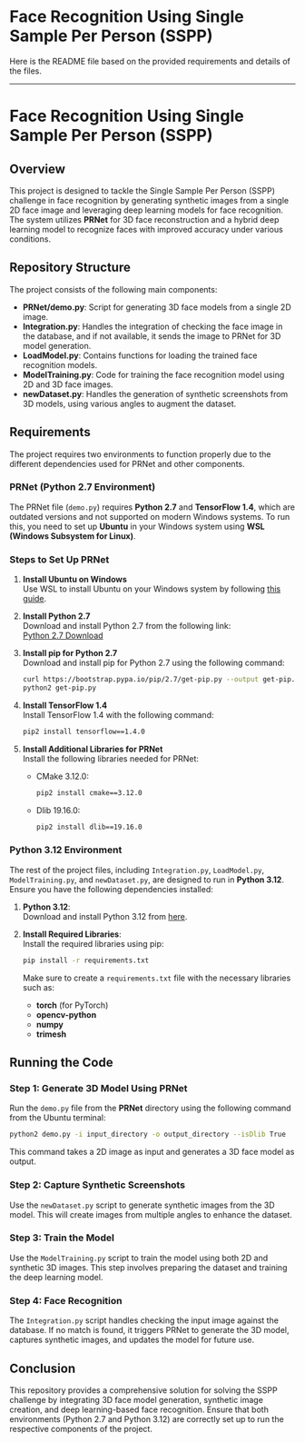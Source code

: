 # Face Recognition Using Single Sample Per Person (SSPP)

Here is the README file based on the provided requirements and details of the files.

---

# Face Recognition Using Single Sample Per Person (SSPP)

## Overview

This project is designed to tackle the Single Sample Per Person (SSPP) challenge in face recognition by generating synthetic images from a single 2D face image and leveraging deep learning models for face recognition. The system utilizes **PRNet** for 3D face reconstruction and a hybrid deep learning model to recognize faces with improved accuracy under various conditions.

## Repository Structure

The project consists of the following main components:

- **PRNet/demo.py**: Script for generating 3D face models from a single 2D image.
- **Integration.py**: Handles the integration of checking the face image in the database, and if not available, it sends the image to PRNet for 3D model generation.
- **LoadModel.py**: Contains functions for loading the trained face recognition models.
- **ModelTraining.py**: Code for training the face recognition model using 2D and 3D face images.
- **newDataset.py**: Handles the generation of synthetic screenshots from 3D models, using various angles to augment the dataset.

## Requirements

The project requires two environments to function properly due to the different dependencies used for PRNet and other components.

### PRNet (Python 2.7 Environment)

The PRNet file (`demo.py`) requires **Python 2.7** and **TensorFlow 1.4**, which are outdated versions and not supported on modern Windows systems. To run this, you need to set up **Ubuntu** in your Windows system using **WSL (Windows Subsystem for Linux)**.

### Steps to Set Up PRNet

1. **Install Ubuntu on Windows**  
   Use WSL to install Ubuntu on your Windows system by following [this guide](https://docs.microsoft.com/en-us/windows/wsl/install).

2. **Install Python 2.7**  
   Download and install Python 2.7 from the following link:  
   [Python 2.7 Download](https://www.python.org/ftp/python/2.7.1/python-2.7.1.amd64.msi)

3. **Install pip for Python 2.7**  
   Download and install pip for Python 2.7 using the following command:  
   ```bash
   curl https://bootstrap.pypa.io/pip/2.7/get-pip.py --output get-pip.py
   python2 get-pip.py
   ```

4. **Install TensorFlow 1.4**  
   Install TensorFlow 1.4 with the following command:  
   ```bash
   pip2 install tensorflow==1.4.0
   ```

5. **Install Additional Libraries for PRNet**  
   Install the following libraries needed for PRNet:
   - CMake 3.12.0:  
     ```bash
     pip2 install cmake==3.12.0
     ```
   - Dlib 19.16.0:  
     ```bash
     pip2 install dlib==19.16.0
     ```

### Python 3.12 Environment

The rest of the project files, including `Integration.py`, `LoadModel.py`, `ModelTraining.py`, and `newDataset.py`, are designed to run in **Python 3.12**. Ensure you have the following dependencies installed:

1. **Python 3.12**:  
   Download and install Python 3.12 from [here](https://www.python.org/downloads/).

2. **Install Required Libraries**:  
   Install the required libraries using pip:
   ```bash
   pip install -r requirements.txt
   ```
   Make sure to create a `requirements.txt` file with the necessary libraries such as:
   - **torch** (for PyTorch)
   - **opencv-python**
   - **numpy**
   - **trimesh**

## Running the Code

### Step 1: Generate 3D Model Using PRNet
Run the `demo.py` file from the **PRNet** directory using the following command from the Ubuntu terminal:
```bash
python2 demo.py -i input_directory -o output_directory --isDlib True
```
This command takes a 2D image as input and generates a 3D face model as output.

### Step 2: Capture Synthetic Screenshots
Use the `newDataset.py` script to generate synthetic images from the 3D model. This will create images from multiple angles to enhance the dataset.

### Step 3: Train the Model
Use the `ModelTraining.py` script to train the model using both 2D and synthetic 3D images. This step involves preparing the dataset and training the deep learning model.

### Step 4: Face Recognition
The `Integration.py` script handles checking the input image against the database. If no match is found, it triggers PRNet to generate the 3D model, captures synthetic images, and updates the model for future use.

## Conclusion

This repository provides a comprehensive solution for solving the SSPP challenge by integrating 3D face model generation, synthetic image creation, and deep learning-based face recognition. Ensure that both environments (Python 2.7 and Python 3.12) are correctly set up to run the respective components of the project.
